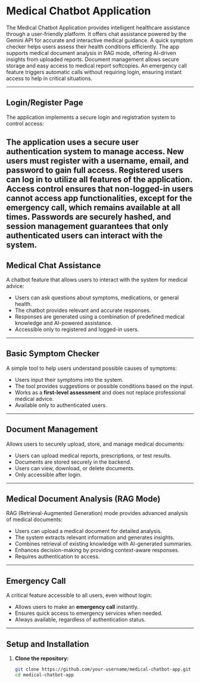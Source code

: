 # Medical Chatbot Application

The Medical Chatbot Application provides intelligent healthcare assistance through a user-friendly platform. It offers chat assistance powered by the Gemini API for accurate and interactive medical guidance. A quick symptom checker helps users assess their health conditions efficiently. The app supports medical document analysis in RAG mode, offering AI-driven insights from uploaded reports. Document management allows secure storage and easy access to medical report softcopies. An emergency call feature triggers automatic calls without requiring login, ensuring instant access to help in critical situations.

---

## Login/Register Page

The application implements a secure login and registration system to control access:

The application uses a secure user authentication system to manage access.
New users must register with a username, email, and password to gain full access.
Registered users can log in to utilize all features of the application.
Access control ensures that non-logged-in users cannot access app functionalities, except for the emergency call, which remains available at all times.
Passwords are securely hashed, and session management guarantees that only authenticated users can interact with the system.
---

## Medical Chat Assistance

A chatbot feature that allows users to interact with the system for medical advice:

- Users can ask questions about symptoms, medications, or general health.
- The chatbot provides relevant and accurate responses.
- Responses are generated using a combination of predefined medical knowledge and AI-powered assistance.
- Accessible only to registered and logged-in users.

---

## Basic Symptom Checker

A simple tool to help users understand possible causes of symptoms:

- Users input their symptoms into the system.
- The tool provides suggestions or possible conditions based on the input.
- Works as a **first-level assessment** and does not replace professional medical advice.
- Available only to authenticated users.

---

## Document Management

Allows users to securely upload, store, and manage medical documents:

- Users can upload medical reports, prescriptions, or test results.
- Documents are stored securely in the backend.
- Users can view, download, or delete documents.
- Only accessible after login.

---

## Medical Document Analysis (RAG Mode)

RAG (Retrieval-Augmented Generation) mode provides advanced analysis of medical documents:

- Users can upload a medical document for detailed analysis.
- The system extracts relevant information and generates insights.
- Combines retrieval of existing knowledge with AI-generated summaries.
- Enhances decision-making by providing context-aware responses.
- Requires authentication to access.

---

## Emergency Call

A critical feature accessible to all users, even without login:

- Allows users to make an **emergency call** instantly.
- Ensures quick access to emergency services when needed.
- Always available, regardless of authentication status.

---

## Setup and Installation

1. **Clone the repository:**
   ```bash
   git clone https://github.com/your-username/medical-chatbot-app.git
   cd medical-chatbot-app
